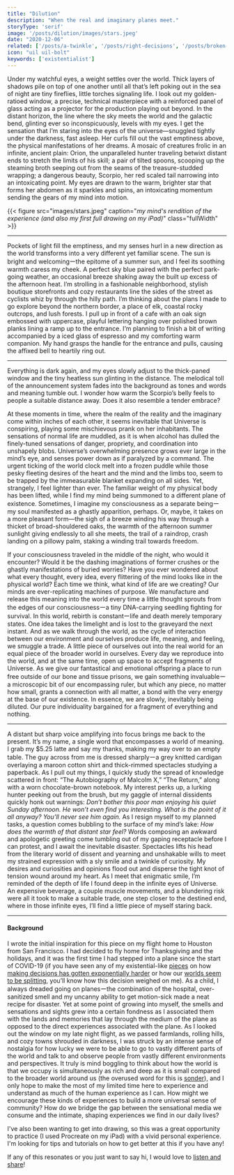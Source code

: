 ```yaml
---
title: "Dilution"
description: "When the real and imaginary planes meet."
storyType: 'serif'
image: '/posts/dilution/images/stars.jpeg'
date: "2020-12-06"
related: ['/posts/a-twinkle', '/posts/right-decisions', '/posts/broken-lines']
icon: "uil uil-bolt"
keywords: ['existentialist']
---
```

Under my watchful eyes, a weight settles over the world. Thick layers of shadows pile on top of one another until all that’s left poking out in the sea of night are tiny fireflies, little torches signaling life. I look out my golden-ratioed window, a precise, technical masterpiece with a reinforced panel of glass acting as a projector for the production playing out beyond. In the distant horizon, the line where the sky meets the world and the galactic bend, glinting ever so inconspicuously, levels with my eyes. I get the sensation that I’m staring into the eyes of the universe—snuggled tightly under the darkness, fast asleep. Her curls fill out the vast emptiness above, the physical manifestations of her dreams. A mosaic of creatures frolic in an infinite, ancient plain: Orion, the unparalleled hunter traveling betwixt distant ends to stretch the limits of his skill; a pair of tilted spoons, scooping up the steaming broth seeping out from the seams of the treasure-studded wrapping; a dangerous beauty, Scorpio, her red scaled tail narrowing into an intoxicating point. My eyes are drawn to the warm, brighter star that forms her abdomen as it sparkles and spins, an intoxicating momentum sending the gears of my mind into motion.

{{< figure src="images/stars.jpeg" caption="*my mind's rendition of the experience (and also my first full drawing on my iPad)*" class="fullWidth" >}}

----------

Pockets of light fill the emptiness, and my senses hurl in a new direction as the world transforms into a very different yet familiar scene. The sun is bright and welcomingーthe epitome of a summer sun, and I feel its soothing warmth caress my cheek. A perfect sky blue paired with the perfect park-going weather, an occasional breeze shaking away the built up excess of the afternoon heat. I’m strolling in a fashionable neighborhood, stylish boutique storefronts and cozy restaurants line the sides of the street as cyclists whiz by through the hilly path. I’m thinking about the plans I made to go explore beyond the northern border, a place of elk, coastal rocky outcrops, and lush forests. I pull up in front of a cafe with an oak sign embossed with uppercase, playful lettering hanging over polished brown planks lining a ramp up to the entrance. I’m planning to finish a bit of writing accompanied by a iced glass of espresso and my comforting warm companion. My hand grasps the handle for the entrance and pulls, causing the affixed bell to heartily ring out.

----------

Everything is dark again, and my eyes slowly adjust to the thick-paned window and the tiny heatless sun glinting in the distance. The melodical toll of the announcement system fades into the background as tones and words and meaning tumble out. I wonder how warm the Scorpio’s belly feels to people a suitable distance away. Does it also resemble a tender embrace?

At these moments in time, where the realm of the reality and the imaginary come within inches of each other, it seems inevitable that Universe is conspiring, playing some mischievous prank on her inhabitants. The sensations of normal life are muddled, as it is when alcohol has dulled the finely-tuned sensations of danger, propriety, and coordination into unshapely blobs. Universe’s overwhelming presence grows ever large in the mind’s eye, and senses power down as if paralyzed by a command. The urgent ticking of the world clock melt into a frozen puddle while those pesky fleeting desires of the heart and the mind and the limbs too, seem to be trapped by the immeasurable blanket expanding on all sides. Yet, strangely, I feel lighter than ever. The familiar weight of my physical body has been lifted, while I find my mind being summoned to a different plane of existence. Sometimes, I imagine my consciousness as a separate beingーmy soul manifested as a ghastly apparition, perhaps. Or, maybe, it takes on a more pleasant form—the sigh of a breeze winding his way through a thicket of broad-shouldered oaks, the warmth of the afternoon summer sunlight giving endlessly to all she meets, the trail of a raindrop, crash landing on a pillowy palm, staking a winding trail towards freedom.

If your consciousness traveled in the middle of the night, who would it encounter? Would it be the dashing imaginations of former crushes or the ghastly manifestations of buried worries? Have you ever wondered about what every thought, every idea, every flittering of the mind looks like in the physical world? Each time we think, what kind of life are we creating? Our minds are ever-replicating machines of purpose. We manufacture and release this meaning into the world every time a little thought sprouts from the edges of our consciousnessーa tiny DNA-carrying seedling fighting for survival. In this world, rebirth is constantーlife and death merely temporary states. One idea takes the limelight and is lost to the graveyard the next instant. And as we walk through the world, as the cycle of interaction between our environment and ourselves produce life, meaning, and feeling, we smuggle a trade. A little piece of ourselves out into the real world for an equal piece of the broader world in ourselves. Every day we reproduce into the world, and at the same time, open up space to accept fragments of Universe. As we give our fantastical and emotional offspring a place to run free outside of our bone and tissue prisons, we gain something invaluableーa microscopic bit of our encompassing ruler, but which any piece, no matter how small, grants a connection with all matter, a bond with the very energy at the base of our existence. In essence, we are slowly, inevitably being diluted. Our pure individuality bargained for a fragment of everything and nothing.

----------

A distant but sharp voice amplifying into focus brings me back to the present. It’s my name, a single word that encompasses a world of meaning. I grab my $5.25 latte and say my thanks, making my way over to an empty table. The guy across from me is dressed sharplyーa grey knitted cardigan overlaying a maroon cotton shirt and thick-rimmed spectacles studying a paperback. As I pull out my things, I quickly study the spread of knowledge scattered in front: “The Autobiography of Malcolm X,” “The Return,” along with a worn chocolate-brown notebook. My interest perks up, a lurking hunter peeking out from the brush, but my gaggle of internal dissidents quickly honk out warnings: *Don’t bother this poor man enjoying his quiet Sunday afternoon. He won’t even find you interesting. What is the point of it all anyway? You’ll never see him again.* As I resign myself to my planned tasks, a question comes bubbling to the surface of my mind’s lake: *How does the warmth of that distant star feel?* Words composing an awkward and apologetic greeting come tumbling out of my gaping receptacle before I can protest, and I await the inevitable disaster. Spectacles lifts his head from the literary world of dissent and yearning and unshakable wills to meet my strained expression with a sly smile and a twinkle of curiosity. My desires and curiosities and opinions flood out and disperse the tight knot of tension wound around my heart. As I meet that enigmatic smile, I’m reminded of the depth of life I found deep in the infinite eyes of Universe. An expensive beverage, a couple muscle movements, and a blundering risk were all it took to make a suitable trade, one step closer to the destined end, where in those infinite eyes, I’ll find a little piece of myself staring back.

---
#### Background
I wrote the initial inspiration for this piece on my flight home to Houston from San Francisco. I had decided to fly home for Thanksgiving and the holidays, and it was the first time I had stepped into a plane since the start of COVID-19 (if you have seen any of my existential-like [pieces](/posts/a-twinkle) on how [making decisions has gotten exponentially harder](/posts/right-decisions) or how our [worlds seem to be splitting](/posts/broken-lines), you’ll know how this decision weighed on me). As a child, I always dreaded going on planesーthe combination of the hospital, over-sanitized smell and my uncanny ability to get motion-sick made a neat recipe for disaster. Yet at some point of growing into myself, the smells and sensations and sights grew into a certain fondness as I associated them with the lands and memories that lay through the medium of the plane as opposed to the direct experiences associated with the plane. As I looked out the window on my late night flight, as we passed farmlands, rolling hills, and cozy towns shrouded in darkness, I was struck by an intense sense of nostalgia for how lucky we were to be able to go to vastly different parts of the world and talk to and observe people from vastly different environments and perspectives. It truly is mind boggling to think about how the world is that we occupy is simultaneously as rich and deep as it is small compared to the broader world around us (the overused word for this is [sonder](https://en.wiktionary.org/wiki/sonder)), and I only hope to make the most of my limited time here to experience and understand as much of the human experience as I can. How might we encourage these kinds of experiences to build a more universal sense of community? How do we bridge the gap between the sensational media we consume and the intimate, shaping experiences we find in our daily lives?

I've also been wanting to get into drawing, so this was a great opportunity to practice (I used Procreate on my iPad) with a vivid personal experience. I'm looking for tips and tutorials on how to get better at this if you have any!

If any of this resonates or you just want to say hi, I would love to [listen and share](mailto:spencerc99@gmail.com)!

